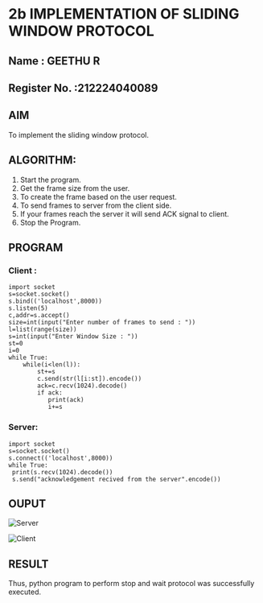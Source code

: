 # 2b IMPLEMENTATION OF SLIDING WINDOW PROTOCOL
## Name : GEETHU R
## Register No. :212224040089
## AIM
To implement the sliding window protocol.
## ALGORITHM:
1. Start the program.
2. Get the frame size from the user.
3. To create the frame based on the user request.
4. To send frames to server from the client side.
5. If your frames reach the server it will send ACK signal to client.
6. Stop the Program.
## PROGRAM
### Client :
~~~
import socket
s=socket.socket()
s.bind(('localhost',8000))
s.listen(5)
c,addr=s.accept()
size=int(input("Enter number of frames to send : "))
l=list(range(size))
s=int(input("Enter Window Size : "))
st=0
i=0
while True:
    while(i<len(l)):
        st+=s
        c.send(str(l[i:st]).encode())
        ack=c.recv(1024).decode()
        if ack:
           print(ack)
           i+=s
~~~
### Server:
~~~
import socket
s=socket.socket()
s.connect(('localhost',8000))
while True: 
 print(s.recv(1024).decode())
 s.send("acknowledgement recived from the server".encode())
~~~
## OUPUT
![Server](https://github.com/user-attachments/assets/1f15cc72-b603-4ea5-a30b-eb91a5ce9b39)

![Client](https://github.com/user-attachments/assets/d0880186-fef8-40b3-b0bb-e0009d485159)

## RESULT
Thus, python program to perform stop and wait protocol was successfully executed.
